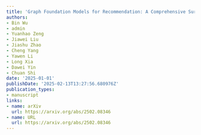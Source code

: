 ```yaml
---
title: 'Graph Foundation Models for Recommendation: A Comprehensive Survey'
authors:
- Bin Wu
- admin
- Yuanhao Zeng
- Jiawei Liu
- Jiashu Zhao
- Cheng Yang
- Yawen Li
- Long Xia
- Dawei Yin
- Chuan Shi
date: '2025-01-01'
publishDate: '2025-02-13T13:27:56.680976Z'
publication_types:
- manuscript
links:
- name: arXiv
  url: https://arxiv.org/abs/2502.08346
- name: URL
  url: https://arxiv.org/abs/2502.08346
---
```

